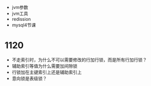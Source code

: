 + jvm参数
+ jvm工具
+ redission
+ mysql4节课

# 1120

+ 不走索引时，为什么不可以需要修改的行加行锁，而是所有行加行锁？
+ 辅助索引等值为什么需要加间隙锁
+ 行锁加在主键索引上还是辅助索引上
+ 意向锁是表级锁？
